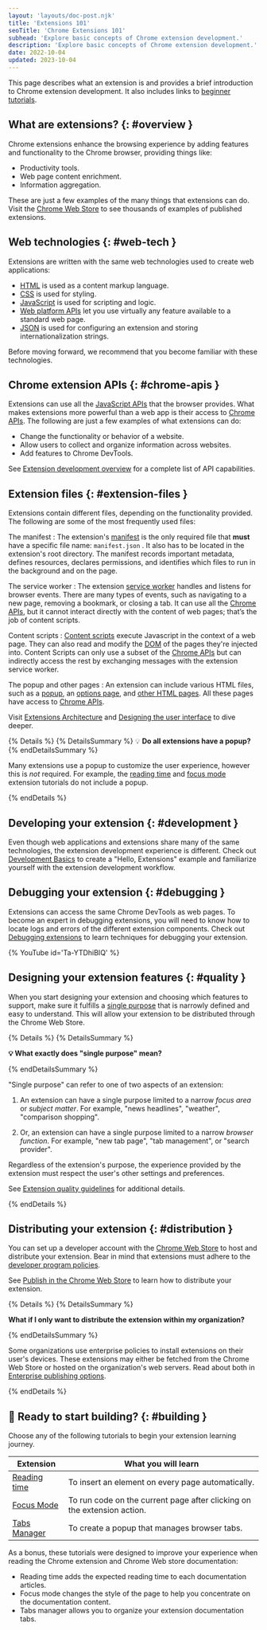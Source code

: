 ```yaml
---
layout: 'layouts/doc-post.njk'
title: 'Extensions 101'
seoTitle: 'Chrome Extensions 101'
subhead: 'Explore basic concepts of Chrome extension development.'
description: 'Explore basic concepts of Chrome extension development.'
date: 2022-10-04
updated: 2023-10-04
---
```


This page describes what an extension is and provides a brief introduction to Chrome extension development. It also includes links to [beginner tutorials][section-tutorials].

## What are extensions? {: #overview }

Chrome extensions enhance the browsing experience by adding features and functionality to the Chrome
browser, providing things like:

- Productivity tools.
- Web page content enrichment.
- Information aggregation.

These are just a few examples of the many things that extensions can do. Visit the [Chrome Web
Store][chrome-web-store] to see thousands of examples of published extensions.

## Web technologies {: #web-tech }

Extensions are written with the same web technologies used to create web applications:

- [HTML][web-dev-html] is used as a content markup language.
- [CSS][web-dev-css] is used for styling.
- [JavaScript][mdn-js] is used for scripting and logic.
- [Web platform APIs][web-apis] let you use virtually any feature available to a standard web page.
- [JSON][mdn-json] is used for configuring an extension and storing internationalization strings.

Before moving forward, we recommend that you become familiar with these technologies.

## Chrome extension APIs {: #chrome-apis }

Extensions can use all the [JavaScript APIs](https://developer.mozilla.org/docs/Web/API) that the
browser provides. What makes extensions more powerful than a web app is their access to [Chrome
APIs][doc-apis]. The following are just a few examples of what extensions can do:

- Change the functionality or behavior of a website. 
- Allow users to collect and organize information across websites.
- Add features to Chrome DevTools.

See [Extension development overview][doc-dev-overview] for a complete list of API capabilities.

## Extension files {: #extension-files }

Extensions contain different files, depending on the functionality provided. The following are some
of the most frequently used files:

The manifest 
: The extension's [manifest][doc-manifest] is the only required file that **must** have a specific
file name: `manifest.json` . It also has to be located in the extension's root directory. The
manifest records important metadata, defines resources, declares permissions, and identifies which
files to run in the background and on the page.

The service worker 
: The extension [service worker][doc-service-worker] handles and listens for browser events. There
are many types of events, such as navigating to a new page, removing a bookmark, or closing a tab.
It can use all the [Chrome APIs][doc-apis], but it cannot interact directly with the content of web
pages; that’s the job of content scripts.

Content scripts 
: [Content scripts][doc-content-scripts] execute Javascript in the context of a web page. They
can also read and modify the [DOM][mdn-dom] of the pages they're injected into. Content Scripts can
only use a subset of the [Chrome APIs][doc-reference] but can indirectly access the rest by
exchanging messages with the extension service worker.

The popup and other pages 
: An extension can include various HTML files, such as a [popup][doc-popup], an [options
page][doc-options], and [other HTML pages][doc-ext-pages]. All these pages have access to [Chrome
APIs][doc-apis].

Visit [Extensions Architecture][doc-arch] and [Designing the user interface][doc-ui] to dive deeper.

{% Details %}
{% DetailsSummary %}
💡 **Do all extensions have a popup?**
{% endDetailsSummary %}

Many extensions use a popup to customize the user experience, however this is _not_ required.
For example, the [reading time][tut-reading-time] and [focus mode][tut-focus-mode] extension
tutorials do not include a popup.

{% endDetails %}

## Developing your extension {: #development }

Even though web applications and extensions share many of the same technologies, the extension development
experience is different. Check out [Development Basics][doc-dev-basics] to create a "Hello,
Extensions" example and familiarize yourself with the extension development workflow.

## Debugging your extension {: #debugging }

Extensions can access the same Chrome DevTools as web pages. To become an expert in debugging extensions, you will need to know how to locate logs and errors of the different extension components. Check out [Debugging extensions](/docs/extensions/mv3/tut_debugging/) to learn techniques for debugging your extension.

{% YouTube id='Ta-YTDhiBIQ' %}

## Designing your extension features {: #quality }

When you start designing your extension and choosing which features to support, make sure it
fulfills a [single purpose][doc-single-purpose] that is narrowly defined and easy to understand.
This will allow your extension to be distributed through the Chrome Web Store.

{% Details %} {% DetailsSummary %}

**💡 What exactly does "single purpose" mean?**

{% endDetailsSummary %}

"Single purpose" can refer to one of two aspects of an extension:

1. An extension can have a single purpose limited to a narrow _focus area_ or _subject matter_. For
example, "news headlines", "weather", "comparison shopping".

2. Or, an extension can have a single purpose limited to a narrow _browser function_. For example,
"new tab page", "tab management", or "search provider".

Regardless of the extension's purpose, the experience provided by the extension must respect the
user's other settings and preferences.

See [Extension quality guidelines][doc-single-purpose] for additional details.

{% endDetails %}

## Distributing your extension {: #distribution }

You can set up a developer account with the [Chrome Web Store][chrome-web-store] to host and
distribute your extension. Bear in mind that extensions must adhere to the [developer program
policies][doc-cws-policy].

See [Publish in the Chrome Web Store][doc-cws-publish] to learn how to distribute your extension.



{% Details %} 
{% DetailsSummary %}

**What if I only want to distribute the extension within my organization?**

{% endDetailsSummary %}

Some organizations use enterprise policies to install extensions on their user's devices. These
extensions may either be fetched from the Chrome Web Store or hosted on the organization's web
servers.
Read about both in [Enterprise publishing options][doc-cws-enterprise].

{% endDetails %}

## 🚀 Ready to start building? {: #building }

Choose any of the following tutorials to begin your extension learning journey. 

| Extension                        | What you will learn                                                    |
|----------------------------------|------------------------------------------------------------------------|
| [Reading time][tut-reading-time] | To insert an element on every page automatically.                      |
| [Focus Mode][tut-focus-mode]     | To run code on the current page after clicking on the extension action. |
| [Tabs Manager][tut-tabs-manager]     | To create a popup that manages browser tabs.                           |

As a bonus, these tutorials were designed to improve your experience when reading the Chrome
extension and Chrome Web store documentation:

- Reading time adds the expected reading time to each documentation articles.
- Focus mode changes the style of the page to help you concentrate on the documentation content.
- Tabs manager allows you to organize your extension documentation tabs.


[chrome-web-store]: https://chrome.google.com/webstore/
[doc-apis]: /docs/extensions/reference/
[doc-arch]: /docs/extensions/mv3/architecture-overview/
[doc-content-scripts]: /docs/extensions/mv3/content_scripts/
[doc-cws-enterprise]: /docs/webstore/cws-enterprise/
[doc-cws-policy]: /docs/webstore/program-policies/
[doc-cws-publish]: /docs/webstore/publish/
[doc-dev-basics]: /docs/extensions/mv3/getstarted/development-basics
[doc-dev-overview]: /docs/extensions/mv3/devguide
[doc-ext-pages]: /docs/extensions/mv3/architecture-overview/#html-files
[doc-manifest]: /docs/extensions/mv3/manifest/
[doc-options]: /docs/extensions/mv3/options/
[doc-popup]: /docs/extensions/mv3/user_interface/#popup
[doc-reference]: /docs/extensions/reference/
[doc-service-worker]: /docs/extensions/mv3/service_workers/
[doc-single-purpose]: /docs/extensions/mv3/single_purpose/
[doc-ui]: /docs/extensions/mv3/user_interface/
[js-apis]: /docs/extensions/api_other/
[mdn-dom]: https://developer.mozilla.org/docs/Web/API/Document_Object_Model
[mdn-js]: https://developer.mozilla.org/docs/Learn/JavaScript
[mdn-json]: https://developer.mozilla.org/docs/Glossary/JSON
[section-tutorials]: #building
[tut-focus-mode]: /docs/extensions/mv3/getstarted/tut-focus-mode
[tut-reading-time]: /docs/extensions/mv3/getstarted/tut-reading-time
[tut-tabs-manager]: /docs/extensions/mv3/getstarted/tut-tabs-manager
[web-apis]: https://developer.mozilla.org/docs/Web/API
[web-dev-css]: https://web.dev/learn/css/
[web-dev-html]: https://web.dev/learn/html/

